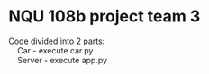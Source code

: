 # NQU 108b project team 3

Code divided into 2 parts:\
&nbsp;&nbsp;&nbsp;&nbsp;Car - execute car.py\
&nbsp;&nbsp;&nbsp;&nbsp;Server - execute app.py
